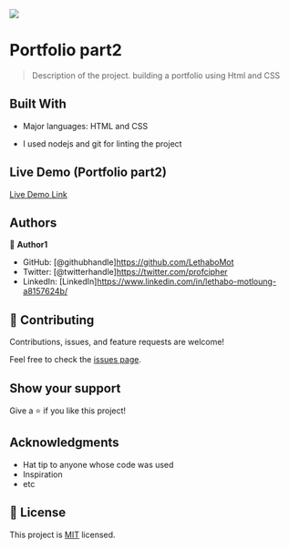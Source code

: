 ![](https://img.shields.io/badge/Microverse-blueviolet)

# Portfolio part2

> Description of the project.
building a portfolio using Html and CSS

## Built With

- Major languages: HTML and CSS

- I used nodejs and git for linting the project

## Live Demo (Portfolio part2)

[Live Demo Link](https://livedemo.com)


## Authors

👤 **Author1**

- GitHub: [@githubhandle]https://github.com/LethaboMot
- Twitter: [@twitterhandle]https://twitter.com/profcipher
- LinkedIn: [LinkedIn]https://www.linkedin.com/in/lethabo-motloung-a8157624b/


## 🤝 Contributing

Contributions, issues, and feature requests are welcome!

Feel free to check the [issues page](../../issues/).

## Show your support

Give a ⭐️ if you like this project!

## Acknowledgments

- Hat tip to anyone whose code was used
- Inspiration
- etc

## 📝 License

This project is [MIT](./LICENSE) licensed.

